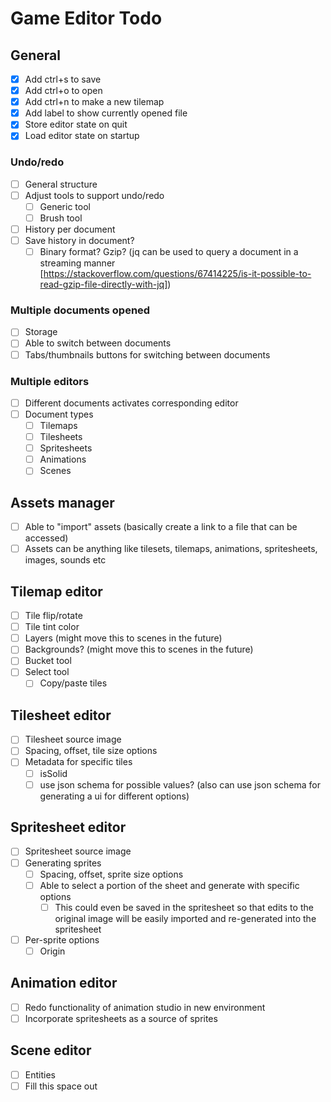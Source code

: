 # Game Editor Todo

## General

- [x] Add ctrl+s to save
- [x] Add ctrl+o to open
- [x] Add ctrl+n to make a new tilemap
- [x] Add label to show currently opened file
- [x] Store editor state on quit
- [x] Load editor state on startup

### Undo/redo

- [ ] General structure
- [ ] Adjust tools to support undo/redo
  - [ ] Generic tool
  - [ ] Brush tool
- [ ] History per document
- [ ] Save history in document?
  - [ ] Binary format? Gzip? (jq can be used to query a document in a streaming manner [https://stackoverflow.com/questions/67414225/is-it-possible-to-read-gzip-file-directly-with-jq])

### Multiple documents opened

- [ ] Storage
- [ ] Able to switch between documents
- [ ] Tabs/thumbnails buttons for switching between documents

### Multiple editors

- [ ] Different documents activates corresponding editor
- [ ] Document types
  - [ ] Tilemaps
  - [ ] Tilesheets
  - [ ] Spritesheets
  - [ ] Animations
  - [ ] Scenes

## Assets manager

- [ ] Able to "import" assets (basically create a link to a file that can be accessed)
- [ ] Assets can be anything like tilesets, tilemaps, animations, spritesheets, images, sounds etc

## Tilemap editor

- [ ] Tile flip/rotate
- [ ] Tile tint color
- [ ] Layers (might move this to scenes in the future)
- [ ] Backgrounds? (might move this to scenes in the future)
- [ ] Bucket tool
- [ ] Select tool
  - [ ] Copy/paste tiles

## Tilesheet editor

- [ ] Tilesheet source image
- [ ] Spacing, offset, tile size options
- [ ] Metadata for specific tiles
  - [ ] isSolid
  - [ ] use json schema for possible values? (also can use json schema for generating a ui for different options)

## Spritesheet editor

- [ ] Spritesheet source image
- [ ] Generating sprites
  - [ ] Spacing, offset, sprite size options
  - [ ] Able to select a portion of the sheet and generate with specific options
    - [ ] This could even be saved in the spritesheet so that edits to the original image will be easily imported and re-generated into the spritesheet
- [ ] Per-sprite options
  - [ ] Origin

## Animation editor

- [ ] Redo functionality of animation studio in new environment
- [ ] Incorporate spritesheets as a source of sprites

## Scene editor

- [ ] Entities
- [ ] Fill this space out
